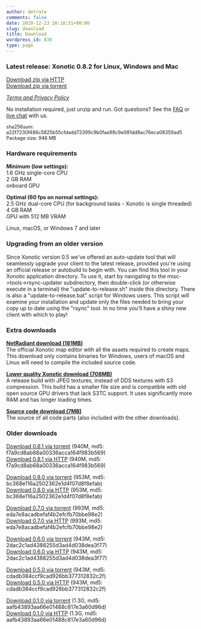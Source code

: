 ```yaml
---
author: detrate
comments: false
date: 2010-12-23 20:18:51+00:00
slug: download
title: Download
wordpress_id: 839
type: page
---
```


### <a name="latest"></a>Latest release: Xonotic 0.8.2 for Linux, Windows and Mac

[<i class="fas fa-download"></i> Download zip via HTTP](https://dl.xonotic.org/xonotic-0.8.2.zip)  
[<i class="fas fa-download"></i> Download zip via torrent](https://dl.xonotic.org/xonotic-0.8.2.zip.torrent)

[*Terms and Privacy Policy*][tos]

No installation required, just unzip and run. Got questions? See the [FAQ](/faq) or [live chat](/chat) with us.

<p style="font-size: 90%">
sha256sum: a22f7230f486c5825b55cfdadd73399c9b0fae98c9e081dd8ac76eca08359ad5<br/>
Package size: 946 MB  
</p>

### <a name="hardware-requirements"></a>Hardware requirements

**Minimum (low settings):**  
1.6 GHz single-core CPU  
2 GB RAM  
onboard GPU  

**Optimal (60 fps on normal settings):**  
2.5 GHz dual-core CPU (for background tasks - Xonotic is single threaded)  
4 GB RAM  
GPU with 512 MB VRAM  

Linux, macOS, or Windows 7 and later  

### <a name="upgrading"></a>Upgrading from an older version

Since Xonotic version 0.5 we've offered an auto-update tool that will seamlessly upgrade your client to the latest release, provided you're using an official release or autobuild to begin with. You can find this tool in your Xonotic application directory. To use it, start by navigating to the misc->tools->rsync-updater subdirectory, then double-click (or otherwise execute in a terminal) the "update-to-release.sh" inside this directory. There is also a "update-to-release.bat" script for Windows users. This script will examine your installation and update only the files needed to bring your copy up to date using the "rsync" tool. In no time you'll have a shiny new client with which to play!

### <a name="extra-downloads"></a>Extra downloads

**<a name="netradiant"></a>[NetRadiant download (181MB)](https://dl.xonotic.org/xonotic-0.8.2-mappingsupport.zip)**  
The official Xonotic map editor with all the assets required to create maps. This download only contains binaries for Windows, users of macOS and Linux will need to compile the included source code.  

**<a name="lower-quality"></a>[Lower quality Xonotic download (708MB)](https://dl.xonotic.org/xonotic-0.8.2-low.zip)**  
A release build with JPEG textures, instead of DDS textures with S3 compression. This build has a smaller file size and is compatible with old open source GPU drivers that lack S3TC support. It uses significantly more RAM and has longer loading times.  

**<a name="source"></a>[Source code download (7MB)](https://dl.xonotic.org/xonotic-0.8.2-source.zip)**  
The source of all code parts (also included with the other downloads).  

### <a name="older-downloads"></a>Older downloads

[Download 0.8.1 via torrent](https://dl.xonotic.org/xonotic-0.8.1.zip.torrent) (940M, md5: f7a9cd8ab68a00336acca164f983b569)  
[Download 0.8.1 via HTTP](https://dl.xonotic.org/xonotic-0.8.1.zip) (940M, md5: f7a9cd8ab68a00336acca164f983b569)  

[Download 0.8.0 via torrent](https://dl.xonotic.org/xonotic-0.8.0.zip.torrent) (953M, md5: bc368e116a2502362e1d4f07d8f8efab)  
[Download 0.8.0 via HTTP](https://dl.xonotic.org/xonotic-0.8.0.zip) (953M, md5: bc368e116a2502362e1d4f07d8f8efab)

[Download 0.7.0 via torrent](https://dl.xonotic.org/xonotic-0.7.0.zip.torrent) (993M, md5: eda7e8acadbefaf4b2efcfb70bbe98e2)  
[Download 0.7.0 via HTTP](https://dl.xonotic.org/xonotic-0.7.0.zip) (993M, md5: eda7e8acadbefaf4b2efcfb70bbe98e2)  

[Download 0.6.0 via torrent](https://dl.xonotic.org/xonotic-0.6.0.zip.torrent) (943M, md5: 2dac2c1ad4388255d3ad4d038dea3f77)  
[Download 0.6.0 via HTTP](https://dl.xonotic.org/xonotic-0.6.0.zip) (943M, md5: 2dac2c1ad4388255d3ad4d038dea3f77)  

[Download 0.5.0 via torrent](https://dl.xonotic.org/xonotic-0.5.0.zip.torrent) (943M, md5: cdadb384ccf9cad926bb377312832c2f)  
[Download 0.5.0 via HTTP](https://dl.xonotic.org/xonotic-0.5.0.zip) (943M, md5: cdadb384ccf9cad926bb377312832c2f)  

[Download 0.1.0 via torrent](https://dl.xonotic.org/xonotic-0.1.0preview.zip.torrent) (1.3G, md5: aafb43893aa66e01488c817e3a60d96d)  
[Download 0.1.0 via HTTP](https://dl.xonotic.org/xonotic-0.1.0preview.zip) (1.3G, md5: aafb43893aa66e01488c817e3a60d96d)  

[tos]: /tos/
